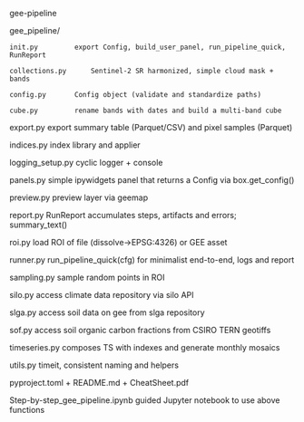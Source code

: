 gee-pipeline


gee_pipeline/

    init.py			export Config, build_user_panel, run_pipeline_quick, RunReport

    collections.py 		Sentinel-2 SR harmonized, simple cloud mask + bands

    config.py		Config object (validate and standardize paths)

    cube.py			rename bands with dates and build a multi-band cube

export.py		export summary table (Parquet/CSV) and pixel samples (Parquet)

indices.py		index library and applier

logging_setup.py	cyclic logger + console

panels.py		simple ipywidgets panel that returns a Config via box.get_config()

preview.py		preview layer via geemap

report.py		RunReport accumulates steps, artifacts and errors; summary_text()

roi.py			load ROI of file (dissolve→EPSG:4326) or GEE asset

runner.py		run_pipeline_quick(cfg) for minimalist end-to-end, logs and report

sampling.py		sample random points in ROI

silo.py			access climate data repository via silo API

slga.py			access soil data on gee from slga repository

sof.py			access soil organic carbon fractions from CSIRO TERN geotiffs

timeseries.py		composes TS with indexes and generate monthly mosaics

utils.py		timeit, consistent naming and helpers


pyproject.toml + README.md + CheatSheet.pdf

Step-by-step_gee_pipeline.ipynb		guided Jupyter notebook to use above functions
